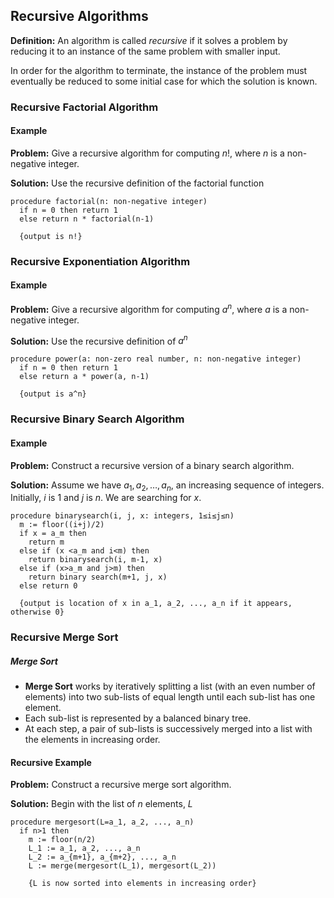 ## Recursive Algorithms

**Definition:** An algorithm is called _recursive_ if it solves a problem by reducing it to an instance of the same problem with smaller input.

In order for the algorithm to terminate, the instance of the problem must eventually be reduced to some initial case for which the solution is known.

### Recursive Factorial Algorithm

#### Example

**Problem:** Give a recursive algorithm for computing $n!$, where $n$ is a non-negative integer.

**Solution:** Use the recursive definition of the factorial function

```
procedure factorial(n: non-negative integer)
  if n = 0 then return 1
  else return n * factorial(n-1)

  {output is n!}
```

### Recursive Exponentiation Algorithm

#### Example

**Problem:** Give a recursive algorithm for computing $a^{n}$, where $a$ is a non-negative integer.

**Solution:** Use the recursive definition of $a^{n}$

```
procedure power(a: non-zero real number, n: non-negative integer)
  if n = 0 then return 1
  else return a * power(a, n-1)

  {output is a^n}
```

### Recursive Binary Search Algorithm

#### Example

**Problem:** Construct a recursive version of a binary search algorithm.

**Solution:** Assume we have $a_{1}, a_{2}, \dots, a_{n}$, an increasing sequence of integers. Initially, $i$ is 1 and $j$ is $n$. We are searching for $x$.

```
procedure binarysearch(i, j, x: integers, 1≤i≤j≤n)
  m := floor((i+j)/2)
  if x = a_m then
    return m
  else if (x <a_m and i<m) then
    return binarysearch(i, m-1, x)
  else if (x>a_m and j>m) then
    return binary search(m+1, j, x)
  else return 0

  {output is location of x in a_1, a_2, ..., a_n if it appears, otherwise 0}
```

### Recursive Merge Sort

##### Merge Sort

- **Merge Sort** works by iteratively splitting a list (with an even number of elements) into two sub-lists of equal length until each sub-list has one element.
- Each sub-list is represented by a balanced binary tree.
- At each step, a pair of sub-lists is successively merged into a list with the elements in increasing order.

#### Recursive Example

**Problem:** Construct a recursive merge sort algorithm.

**Solution:** Begin with the list of $n$ elements, $L$

```
procedure mergesort(L=a_1, a_2, ..., a_n)
  if n>1 then
    m := floor(n/2)
    L_1 := a_1, a_2, ..., a_n
    L_2 := a_{m+1}, a_{m+2}, ..., a_n
    L := merge(mergesort(L_1), mergesort(L_2))

    {L is now sorted into elements in increasing order}
```
